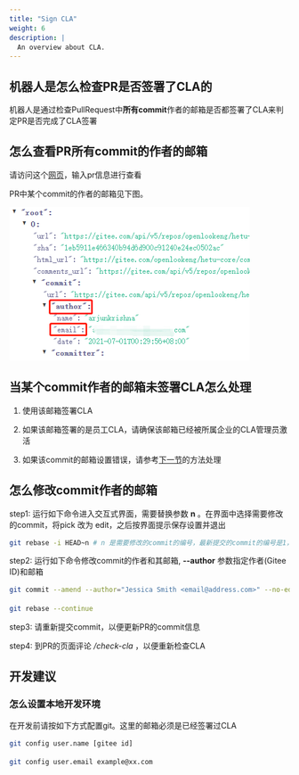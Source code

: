 ```yaml
---
title: "Sign CLA"
weight: 6
description: |
  An overview about CLA.
---
```


## 机器人是怎么检查PR是否签署了CLA的

机器人是通过检查PullRequest中**所有commit**作者的邮箱是否都签署了CLA来判定PR是否完成了CLA签署

## 怎么查看PR所有commit的作者的邮箱

请访问这个[网页](https://gitee.com/api/v5/swagger#/getV5ReposOwnerRepoPullsNumberCommits)，输入pr信息进行查看

PR中某个commit的作者的邮箱见下图。

![commit-author-email](commit_author_email.png)

## 当某个commit作者的邮箱未签署CLA怎么处理

   1. 使用该邮箱签署CLA

   2. 如果该邮箱签署的是员工CLA，请确保该邮箱已经被所属企业的CLA管理员激活

   3. 如果该commit的邮箱设置错误，请参考[下一节](#amend_email)的方法处理

## 怎么修改commit作者的邮箱<a id="amend_email"/>

   step1: 运行如下命令进入交互式界面，需要替换参数 **n** 。在界面中选择需要修改的commit，将pick 改为 edit，之后按界面提示保存设置并退出

   ```sh
   git rebase -i HEAD~n # n 是需要修改的commit的编号，最新提交的commit的编号是1，以此类推

   ```

   step2: 运行如下命令修改commit的作者和其邮箱, **--author** 参数指定作者(Gitee ID)和邮箱

   ```sh
   git commit --amend --author="Jessica Smith <email@address.com>" --no-edit

   git rebase --continue

   ```

   step3: 请重新提交commit，以便更新PR的commit信息

   step4: 到PR的页面评论 */check-cla* ，以便重新检查CLA

## 开发建议

### 怎么设置本地开发环境

在开发前请按如下方式配置git。这里的邮箱必须是已经签署过CLA

```sh
git config user.name [gitee id]

git config user.email example@xx.com
```
